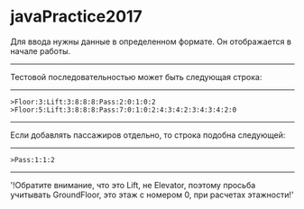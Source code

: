 # javaPractice2017

Для ввода нужны данные в определенном формате. Он отображается в начале работы. 
***
Тестовой последовательностью может быть следующая строка:
***
	>Floor:3:Lift:3:8:8:8:Pass:2:0:1:0:2
	>Floor:5:Lift:3:8:8:8:Pass:7:0:1:0:2:4:3:4:2:3:4:3:4:2:0
***
Если добавлять пассажиров отдельно, то строка подобна следующей:
***
	>Pass:1:1:2
***
'!Обратите внимание, что это Lift, не Elevator, поэтому просьба учитывать GroundFloor, это этаж с номером 0, 
при расчетах этажности!'